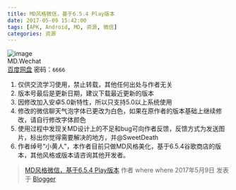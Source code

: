 ```yaml
---
title: MD风格微信，基于6.5.4 Play版本
date: 2017-05-09 15:42:00
tags: [APK, Android, MD, 资源, 微信]
categories: 资源
---
```

![image](https://github.com/user-attachments/assets/53d39383-02e9-4af5-936e-dd0efcb6848d)  
MD.Wechat  
[百度网盘](http://pan.baidu.com/share/link?shareid=3246682077&uk=2316494213&pwd=6666) 密码：`6666`  
1. 仅供交流学习使用，禁止转载，其他任何出处与作者无关
2. 版本号最后是更新日期，建议下载最近更新的版本
3. 因修改加入安卓5.0新特性，所以只支持5.0以上系统使用
4. 修改的微信聊天气泡字体已更改为白色，如果在原作者的版本基础上继续修改，请自行修改字体颜色
5. 使用过程中发现关MD设计上的不足和bug可向作者反馈，反馈方式为发送图片，标出你觉得需要解决的地方，并@SweetDeath
6. 作者绰号“小黄人”，本作者目前只做MD风格美化，基于6.5.4谷歌商店的版本，其他风格或版本请咨询其他开发者。<!--more-->

> [MD风格微信，基于6.5.4 Play版本](https://mdwechat.blogspot.com/2017/07/md.html) 作者 where where 2017年5月9日 发表于 [Blogger](https://www.blogger.com)
